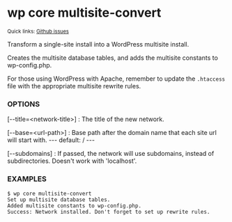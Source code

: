 # wp core multisite-convert

<small>Quick links: <a href="https://github.com/issues?q=is%3Aopen+label%3Acommand%3Acore-multisite-convert+sort%3Aupdated-desc+org%3Awp-cli">Github issues</a></small>

Transform a single-site install into a WordPress multisite install.

Creates the multisite database tables, and adds the multisite constants
to wp-config.php.

For those using WordPress with Apache, remember to update the `.htaccess`
file with the appropriate multisite rewrite rules.

### OPTIONS

[\--title=&lt;network-title&gt;]
: The title of the new network.

[\--base=&lt;url-path&gt;]
: Base path after the domain name that each site url will start with.
\---
default: /
\---

[\--subdomains]
: If passed, the network will use subdomains, instead of subdirectories. Doesn't work with 'localhost'.

### EXAMPLES

    $ wp core multisite-convert
    Set up multisite database tables.
    Added multisite constants to wp-config.php.
    Success: Network installed. Don't forget to set up rewrite rules.



